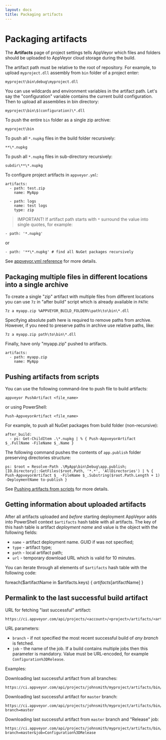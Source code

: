 ```yaml
---
layout: docs
title: Packaging artifacts
---
```


# Packaging artifacts

The **Artifacts** page of project settings tells AppVeyor which files and folders should be uploaded to AppVeyor cloud storage during the build.

The artifact path must be relative to the root of repository. For example, to upload `myproject.dll` assembly from `bin` folder of a project enter:

    myproject\bin\debug\myproject.dll

You can use wildcards and environment variables in the artifact path. Let's say the "configuration" variable contains the current build configuration. Then to upload all assemblies in bin directory:

    myproject\bin\$(configuration)\*.dll

To push the entire `bin` folder as a single zip archive:

    myproject\bin

To push all `*.nupkg` files in the build folder recursively:

    **\*.nupkg

To push all `*.nupkg` files in sub-directory recursively:

    subdir\**\*.nupkg

To configure project artifacts in `appveyor.yml`:

    artifacts:
      - path: test.zip
        name: MyApp

      - path: logs
        name: test logs
        type: zip

> IMPORTANT! If artifact path starts with `*` surround the value into single quotes, for example:

    - path: '*.nupkg'

or

    - path: '**\*.nupkg' # find all NuGet packages recursively

See [appveyor.yml reference](/docs/appveyor-yml) for more details.


## Packaging multiple files in different locations into a single archive

To create a single "zip" artifact with multiple files from different locations you can use `7z` in "after build" script which is already available in `PATH`:

    7z a myapp.zip %APPVEYOR_BUILD_FOLDER%\path\to\bin\*.dll

Specifying absolute path here is required to remove paths from archive. However, if you need to preserve paths in archive use relative paths, like:

    7z a myapp.zip path\to\bin\*.dll

Finally, have only "myapp.zip" pushed to artifacts.

    artifacts:
      - path: myapp.zip
        name: MyApp


## Pushing artifacts from scripts

You can use the following command-line to push file to build artifacts:

    appveyor PushArtifact <file_name>

or using PowerShell:

    Push-AppveyorArtifact <file_name>

For example, to push all NuGet packages from build folder (non-recursive):

    after_build:
      - ps: Get-ChildItem .\*.nupkg | % { Push-AppveyorArtifact $_.FullName -FileName $_.Name }

The following command pushes the contents of `app.publish` folder preserving directories structure:

    ps: $root = Resolve-Path .\MyApp\bin\Debug\app.publish; [IO.Directory]::GetFiles($root.Path, '*.*', 'AllDirectories') | % { Push-AppveyorArtifact $_ -FileName $_.Substring($root.Path.Length + 1) -DeploymentName to-publish }

See [Pushing artifacts from scripts](/docs/build-worker-api#push-artifact) for more details.

## Getting information about uploaded artifacts

After all artifacts uploaded and *before* starting deployment AppVeyor adds into PowerShell context `$artifacts` hash table with all artifacts. The key of this hash table is artifact *deployment name* and value is the object with the following fields:

* `name` - artifact deployment name. GUID if was not specified;
* `type` - artifact type;
* `path` - local artifact path;
* `url` - temporary download URL which is valid for 10 minutes.

You can iterate through all elements of `$artifacts` hash table with the following code:

foreach($artifactName in $artifacts.keys) {
  $artifacts[$artifactName]
}

## Permalink to the last successful build artifact

URL for fetching "last successful" artifact:

    https://ci.appveyor.com/api/projects/<account>/<project>/artifacts/<artifact_file_path>

URL parameters:

* `branch` - if not specified the most recent successful build of *any branch* is fetched.
* `job` - the name of the job. If a build contains multiple jobs then this parameter is mandatory. Value must be URL-encoded, for example `Configuration%3DRelease`.

Examples:

Downloading last successful artifact from all branches:

    https://ci.appveyor.com/api/projects/johnsmith/myproject/artifacts/bin/debug.zip

Downloading last successful artifact for `master` branch:

    https://ci.appveyor.com/api/projects/johnsmith/myproject/artifacts/bin/debug.zip?branch=master

Downloading last successful artifact from `master` branch and "Release" job:

    https://ci.appveyor.com/api/projects/johnsmith/myproject/artifacts/bin/debug.zip?branch=master&job=Configuration%3DRelease